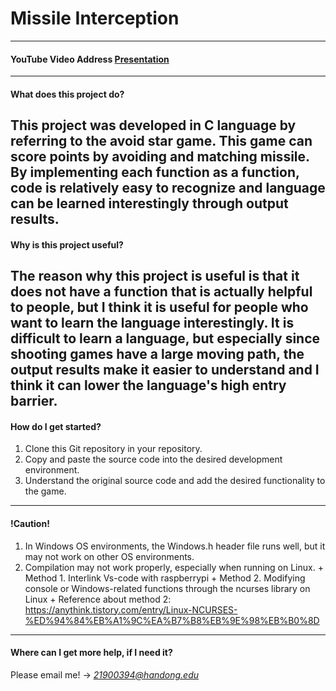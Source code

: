 # Missile Interception

-----
#### YouTube Video Address <a href="https://youtu.be/iLeGwu1Ywfs" target="_blank">Presentation</a>
-----

#### What does this project do?

   This project was developed in C language by referring to the avoid star game.
   This game can score points by avoiding and matching missile.
   By implementing each function as a function, code is relatively easy to recognize and language can be learned    interestingly through output results.
---   

#### Why is this project useful?
    
   The reason why this project is useful is that it does not have a function that is actually helpful to people,    but I think it is useful for people who want to learn the language interestingly. 
   It is difficult to learn a language, but especially since shooting games have a large moving path, the output    results make it easier to understand and I think it can lower the language's high entry barrier.
---

#### How do I get started?

   1. Clone this Git repository in your repository.
   2. Copy and paste the source code into the desired development environment.
   3. Understand the original source code and add the desired functionality to the game.
---

#### **!Caution!**
    
   1. In Windows OS environments, the Windows.h header file runs well, but it may not work on other OS environments. 
   2. Compilation may not work properly, especially when running on Linux.
     +  Method 1. Interlink Vs-code with raspberrypi
     +  Method 2. Modifying console or Windows-related functions through the ncurses library on Linux
     +  Reference about method 2: 
        https://anythink.tistory.com/entry/Linux-NCURSES-%ED%94%84%EB%A1%9C%EA%B7%B8%EB%9E%98%EB%B0%8D

---
#### Where can I get more help, if I need it?
   Please email me! -> *21900394@handong.edu*
   
